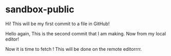 # sandbox-public

Hi! This will be my first commit to a file in GitHub!

Hello again, This is the second commit that I am making. Now from my local editor!

Now it is time to fetch ! This will be done on the remote editorrrr.